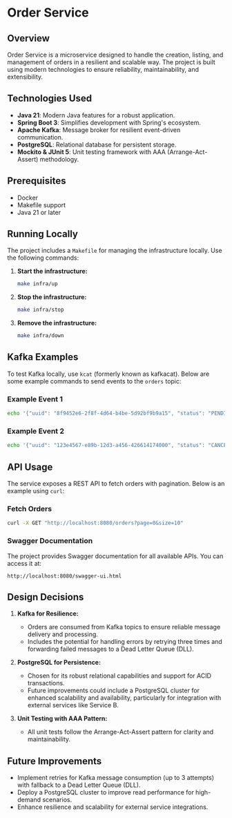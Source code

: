 # Order Service

## Overview
Order Service is a microservice designed to handle the creation, listing, and management of orders in a resilient and scalable way. The project is built using modern technologies to ensure reliability, maintainability, and extensibility.

## Technologies Used
- **Java 21**: Modern Java features for a robust application.
- **Spring Boot 3**: Simplifies development with Spring's ecosystem.
- **Apache Kafka**: Message broker for resilient event-driven communication.
- **PostgreSQL**: Relational database for persistent storage.
- **Mockito & JUnit 5**: Unit testing framework with AAA (Arrange-Act-Assert) methodology.

## Prerequisites
- Docker
- Makefile support
- Java 21 or later

## Running Locally
The project includes a `Makefile` for managing the infrastructure locally. Use the following commands:

1. **Start the infrastructure:**
   ```bash
   make infra/up
   ```

2. **Stop the infrastructure:**
   ```bash
   make infra/stop
   ```

3. **Remove the infrastructure:**
   ```bash
   make infra/down
   ```

## Kafka Examples
To test Kafka locally, use `kcat` (formerly known as kafkacat). Below are some example commands to send events to the `orders` topic:

### Example Event 1
```bash
echo '{"uuid": "8f9452e6-2f8f-4d64-b4be-5d92bf9b9a15", "status": "PENDING", "price": 95.75, "products": [{"name": "Product A", "description": "Description A", "value": 50.25}, {"name": "Product B", "description": "Description B", "value": 45.50}]}' | kcat -b localhost:9092 -P -t orders
```

### Example Event 2
```bash
echo '{"uuid": "123e4567-e89b-12d3-a456-426614174000", "status": "CANCELLED", "price": 150.00, "products": [{"name": "Product X", "description": "High-quality", "value": 150.00}]}' | kcat -b localhost:9092 -P -t orders
```

## API Usage
The service exposes a REST API to fetch orders with pagination. Below is an example using `curl`:

### Fetch Orders
```bash
curl -X GET "http://localhost:8080/orders?page=0&size=10"
```

### Swagger Documentation
The project provides Swagger documentation for all available APIs. You can access it at:
```
http://localhost:8080/swagger-ui.html
```

## Design Decisions
1. **Kafka for Resilience:**
    - Orders are consumed from Kafka topics to ensure reliable message delivery and processing.
    - Includes the potential for handling errors by retrying three times and forwarding failed messages to a Dead Letter Queue (DLL).

2. **PostgreSQL for Persistence:**
    - Chosen for its robust relational capabilities and support for ACID transactions.
    - Future improvements could include a PostgreSQL cluster for enhanced scalability and availability, particularly for integration with external services like Service B.

3. **Unit Testing with AAA Pattern:**
    - All unit tests follow the Arrange-Act-Assert pattern for clarity and maintainability.

## Future Improvements
- Implement retries for Kafka message consumption (up to 3 attempts) with fallback to a Dead Letter Queue (DLL).
- Deploy a PostgreSQL cluster to improve read performance for high-demand scenarios.
- Enhance resilience and scalability for external service integrations.